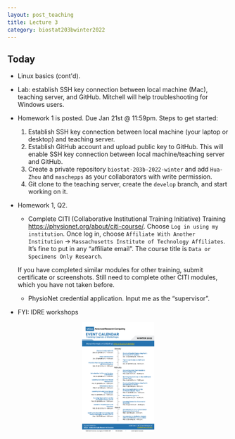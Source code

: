 ```yaml
---
layout: post_teaching
title: Lecture 3
category: biostat203bwinter2022
---
```


## Today

* Linux basics (cont'd).

* Lab: establish SSH key connection between local machine (Mac), teaching server, and GitHub. Mitchell will help troubleshooting for Windows users.

* Homework 1 is posted. Due Jan 21st @ 11:59pm. Steps to get started:  
  1. Establish SSH key connection between local machine (your laptop or desktop) and teaching server.  
  2. Establish GitHub account and upload public key to GitHub. This will enable SSH key connection between local machine/teaching server and GitHub.  
  3. Create a private repository `biostat-203b-2022-winter` and add `Hua-Zhou` and `maschepps` as your collaborators with write permission.  
  4. Git clone to the teaching server, create the `develop` branch, and start working on it.

* Homework 1, Q2.

  - Complete CITI (Collaborative Institutional Training Initiative) Training <https://physionet.org/about/citi-course/>. Choose `Log in using my institution`. Once log in, choose `Affiliate With Another Institution` -> `Massachusetts Institute of Technology Affiliates`. It’s fine to put in any “affiliate email”. The course title is `Data or Specimens Only Research`.

  If you have completed similar modules for other training, submit certificate or screenshots. Still need to complete other CITI modules, which you have not taken before.

  - PhysioNet credential application. Input me as the “supervisor”.
  
* FYI: IDRE workshops

<p align="center">
<img src="https://raw.githubusercontent.com/ucla-biostat-203b/2022winter/main/_posts/idre_events_2022winter.png" height="250">
</p>

